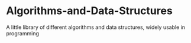 # Algorithms-and-Data-Structures
A little library of different algorithms and data structures, widely usable in programming
